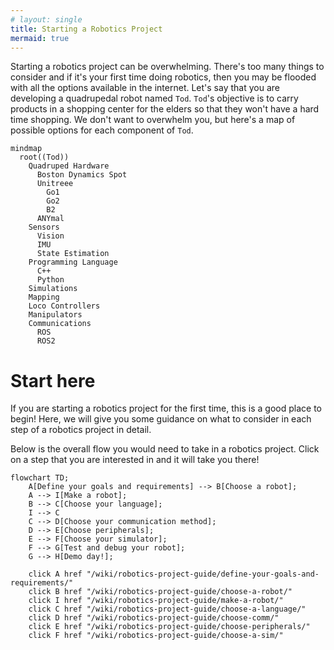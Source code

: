 ```yaml
---
# layout: single
title: Starting a Robotics Project
mermaid: true
---
```


Starting a robotics project can be overwhelming. There's too many things to consider and if it's your first time doing robotics, then you may be flooded with all the options available in the internet. Let's say that you are developing a quadrupedal robot named `Tod`. `Tod`'s objective is to carry products in a shopping center for the elders so that they won't have a hard time shopping. We don't want to overwhelm you, but here's a map of possible options for each component of `Tod`. 
```mermaid
mindmap
  root((Tod))
    Quadruped Hardware
      Boston Dynamics Spot
      Unitreee 
        Go1
        Go2
        B2
      ANYmal
    Sensors
      Vision
      IMU
      State Estimation
    Programming Language
      C++
      Python
    Simulations
    Mapping
    Loco Controllers
    Manipulators
    Communications
      ROS
      ROS2

```

# Start here
If you are starting a robotics project for the first time, this is a good place to begin! Here, we will give you some guidance on what to consider in each step of a robotics project in detail.

Below is the overall flow you would need to take in a robotics project. Click on a step that you are interested in and it will take you there!

```mermaid
flowchart TD;
    A[Define your goals and requirements] --> B[Choose a robot];
    A --> I[Make a robot];
    B --> C[Choose your language];
    I --> C
    C --> D[Choose your communication method];
    D --> E[Choose peripherals];
    E --> F[Choose your simulator];
    F --> G[Test and debug your robot];
    G --> H[Demo day!];

    click A href "/wiki/robotics-project-guide/define-your-goals-and-requirements/"
    click B href "/wiki/robotics-project-guide/choose-a-robot/"
    click I href "/wiki/robotics-project-guide/make-a-robot/"
    click C href "/wiki/robotics-project-guide/choose-a-language/"
    click D href "/wiki/robotics-project-guide/choose-comm/"
    click E href "/wiki/robotics-project-guide/choose-peripherals/"
    click F href "/wiki/robotics-project-guide/choose-a-sim/"
```

<!-- click F href "/wiki/robotics-project-guide/test-and-debug/"
click G href "/wiki/robotics-project-guide/demo-day/" -->
